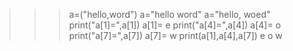 >>> a=("hello,word")
>>> a="hello word"
>>> a="hello, woed"
>>> print("a[1]=",a[1])
a[1]= e
>>> print("a[4]=",a[4])
a[4]= o
>>> print("a[7]=",a[7])
a[7]= w
>>> print(a[1],a[4],a[7])
e o w

